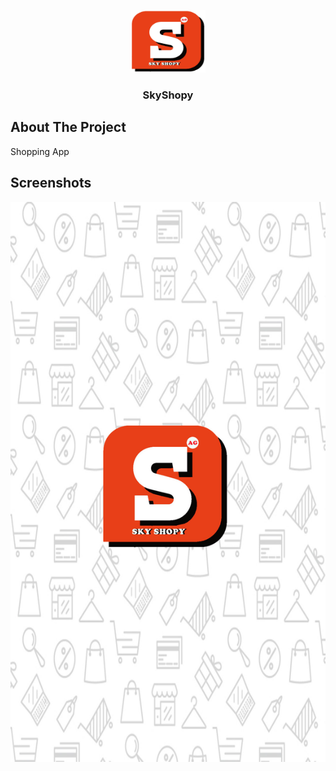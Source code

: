 <p align="center">
  <a href="https://github.com/kratikaagarwal/SkyShop">
    <img src="https://github.com/kratikaagarwal/SkyShopy/blob/main/screenshot/skyshopy.jpg" alt="Logo" width="120" height="100">
  </a>

  <h3 align="center">SkyShopy</h3>

 
## About The Project
Shopping App

## Screenshots

![Screenshot](https://github.com/kratikaagarwal/SkyShopy/blob/main/screenshot/splash_image.jpg)
